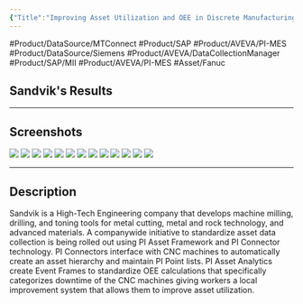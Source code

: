 ```yaml
---
{"Title":"Improving Asset Utilization and OEE in Discrete Manufacturing with the PI System","Year":2018,"Industry":"General","URL":"https://resources.osisoft.com/presentations/improving-asset-utilization-and-oee-in-discrete-manufacturing-with-the-pi-system/","PDF":"https://cdn.osisoft.com/osi/presentations/2018-uc-san-francisco/UC18NA-D2TR05-Sandvik-CSoderlund-Improving-Asset-Utilization-OEE-Discrete-Manufacturing-PISystem.pdf?_ga=2.174221415.452357783.1746437805-1622162917.1744701977","Company":"Sandvik","Keywords":["Microstops","OEE","PI-MES","Waterfall","Cascade"],"dg-publish":true,"permalink":"/aveva/customer-stories/2018/2018-sandvik-improving-asset-utilization-and-oee-in-discrete-manufacturing-with-the-pi-system/","dgPassFrontmatter":true}
---
```


#Product/DataSource/MTConnect  #Product/SAP #Product/AVEVA/PI-MES #Product/DataSource/Siemens   #Product/AVEVA/DataCollectionManager #Product/SAP/MII   #Product/AVEVA/PI-MES #Asset/Fanuc

## Sandvik's Results

---
## Screenshots
![](https://i.imgur.com/m7ehFJD.png)
![](https://i.imgur.com/FTDV9SU.png)
![](https://i.imgur.com/VxVBrCt.png)
![](https://i.imgur.com/xwjSviV.png)
![](https://i.imgur.com/1WwnDde.png)
![](https://i.imgur.com/dTlbgzI.png)
![](https://i.imgur.com/B5rLMHA.png)
![](https://i.imgur.com/sbkUwxN.png)
![](https://i.imgur.com/mPyKxer.png)
![](https://i.imgur.com/biDgqJG.png)
![](https://i.imgur.com/La4o0xl.png)
![](https://i.imgur.com/qr8QdzQ.png)
![](https://i.imgur.com/EY27E1N.png)

---
## Description
Sandvik is a High-Tech Engineering company that develops machine milling, drilling, and toning tools for metal cutting, metal and rock technology, and advanced materials. A companywide initiative to standardize asset data collection is being rolled out using PI Asset Framework and PI Connector technology. PI Connectors interface with CNC machines to automatically create an asset hierarchy and maintain PI Point lists. PI Asset Analytics create Event Frames to standardize OEE calculations that specifically categorizes downtime of the CNC machines giving workers a local improvement system that allows them to improve asset utilization.